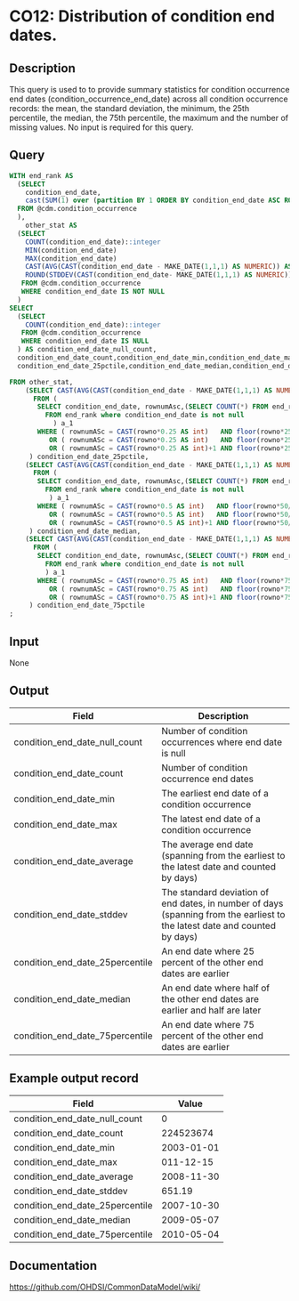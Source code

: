 <!---
Group:condition occurrence
Name:CO12 Distribution of condition end dates.
Author:Patrick Ryan
CDM Version: 5.3
-->

# CO12: Distribution of condition end dates.

## Description
This query is used to to provide summary statistics for condition occurrence end dates (condition_occurrence_end_date) across all condition occurrence records: the mean, the standard deviation, the minimum, the 25th percentile, the median, the 75th percentile, the maximum and the number of missing values. No input is required for this query.

## Query
```sql
WITH end_rank AS 
  (SELECT
    condition_end_date,
    cast(SUM(1) over (partition BY 1 ORDER BY condition_end_date ASC ROWS BETWEEN unbounded preceding AND CURRENT row) as integer) AS rownumASc
  FROM @cdm.condition_occurrence
  ),
    other_stat AS 
  (SELECT
    COUNT(condition_end_date)::integer                                                                         AS condition_end_date_count,
    MIN(condition_end_date)                                                                                     AS condition_end_date_min,
    MAX(condition_end_date)                                                                                     AS condition_end_date_max,
    CAST(AVG(CAST(condition_end_date - MAKE_DATE(1,1,1) AS NUMERIC)) AS INTEGER) + MAKE_DATE(1,1,1)          AS condition_end_date_average,
    ROUND(STDDEV(CAST(condition_end_date- MAKE_DATE(1,1,1) AS NUMERIC)),0)                              AS condition_end_date_stddev
   FROM @cdm.condition_occurrence
   WHERE condition_end_date IS NOT NULL
  )
SELECT
  (SELECT 
    COUNT(condition_end_date)::integer 
   FROM @cdm.condition_occurrence 
   WHERE condition_end_date IS NULL
  ) AS condition_end_date_null_count,
  condition_end_date_count,condition_end_date_min,condition_end_date_max,condition_end_date_average,condition_end_date_stddev,
  condition_end_date_25pctile,condition_end_date_median,condition_end_date_75pctile

FROM other_stat,
    (SELECT CAST(AVG(CAST(condition_end_date - MAKE_DATE(1,1,1) AS NUMERIC)) AS INTEGER) + MAKE_DATE(1,1,1)  AS condition_end_date_25pctile
      FROM (
       SELECT condition_end_date, rownumAsc,(SELECT COUNT(*) FROM end_rank ) AS rowno 
         FROM end_rank where condition_end_date is not null
           ) a_1
       WHERE ( rownumASc = CAST(rowno*0.25 AS int)   AND floor(rowno*25/100)  = rowno*25/100 ) 
          OR ( rownumASc = CAST(rowno*0.25 AS int)   AND floor(rowno*25/100) != rowno*25/100 )
          OR ( rownumASc = CAST(rowno*0.25 AS int)+1 AND floor(rowno*25/100) != rowno*25/100 )
     ) condition_end_date_25pctile,
    (SELECT CAST(AVG(CAST(condition_end_date - MAKE_DATE(1,1,1) AS NUMERIC)) AS INTEGER) + MAKE_DATE(1,1,1) AS condition_end_date_median
      FROM (
       SELECT condition_end_date, rownumAsc,(SELECT COUNT(*) FROM end_rank ) AS rowno 
         FROM end_rank where condition_end_date is not null
          ) a_1
       WHERE ( rownumASc = CAST(rowno*0.5 AS int)   AND floor(rowno*50/100)  = rowno*50/100 ) 
          OR ( rownumASc = CAST(rowno*0.5 AS int)   AND floor(rowno*50/100) != rowno*50/100 )
          OR ( rownumASc = CAST(rowno*0.5 AS int)+1 AND floor(rowno*50/100) != rowno*50/100 )
     ) condition_end_date_median,
    (SELECT CAST(AVG(CAST(condition_end_date - MAKE_DATE(1,1,1) AS NUMERIC)) AS INTEGER) + MAKE_DATE(1,1,1) AS condition_end_date_75pctile
      FROM (
       SELECT condition_end_date, rownumAsc,(SELECT COUNT(*) FROM end_rank ) AS rowno 
         FROM end_rank where condition_end_date is not null
         ) a_1
       WHERE ( rownumASc = CAST(rowno*0.75 AS int)   AND floor(rowno*75/100)  = rowno*75/100 ) 
          OR ( rownumASc = CAST(rowno*0.75 AS int)   AND floor(rowno*75/100) != rowno*75/100 )
          OR ( rownumASc = CAST(rowno*0.75 AS int)+1 AND floor(rowno*75/100) != rowno*75/100 )
     ) condition_end_date_75pctile
;
```

## Input

None

## Output

| Field |  Description |
| --- | --- |
| condition_end_date_null_count | Number of condition occurrences where end date is null |
| condition_end_date_count | Number of condition occurrence end dates |
| condition_end_date_min | The earliest end date of a condition occurrence |
| condition_end_date_max | The latest end date of a condition occurrence |
| condition_end_date_average | The average end date (spanning from the earliest to the latest date and counted by days) |
| condition_end_date_stddev | The standard deviation of end dates, in number of days (spanning from the earliest to the latest date and counted by days) |
| condition_end_date_25percentile |  An end date where 25 percent of the other end dates are earlier |
| condition_end_date_median |  An end date where half of the other end dates are earlier and half are later |
| condition_end_date_75percentile |  An end date where 75 percent of the other end dates are earlier |

## Example output record

|  Field |  Value |
| --- | --- |
| condition_end_date_null_count | 0 |
| condition_end_date_count | 224523674 |
| condition_end_date_min | 2003-01-01 |
| condition_end_date_max | 011-12-15 |
| condition_end_date_average | 2008-11-30 |
| condition_end_date_stddev | 651.19 |
| condition_end_date_25percentile | 2007-10-30 |
| condition_end_date_median | 2009-05-07 |
| condition_end_date_75percentile | 2010-05-04 |


## Documentation
https://github.com/OHDSI/CommonDataModel/wiki/
